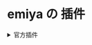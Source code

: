 # emiya の 插件

<details>
  <summary>
    官方插件
  </summary>

  <table>
    <tr>
      <th>插件名</th>
      <th>作者</th>
      <th>描述</th>
    </tr>

    <tr>
      <td>
        <a href="https://github.com/MrWhite416/plug">plug</a>
      </td>
      <td>
        <a href="https://github.com/MrWhite416/">MrWhite416</a>
      </td>
      <td>
        <a>emmmm</a>
      </td>
    </tr>

    <tr>
      <td>
        <a href="https://github.com/Hananemu/emiya-game-plugins">龙趴</a>
      </td>
      <td>
        <a href="https://github.com/Hananemu">Hananemu</a>
      </td>
      <td>
        <a>文字游戏</a>
      </td>
    </tr>
  </table>
</details>